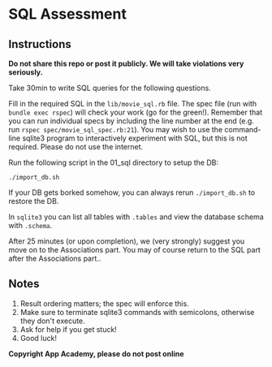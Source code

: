 # SQL Assessment

## Instructions

**Do not share this repo or post it publicly. We will take violations
very seriously.**

Take 30min to write SQL queries for the following questions.

Fill in the required SQL in the `lib/movie_sql.rb` file. The spec file
(run with `bundle exec rspec`) will check your work (go for the
green!). Remember that you can run individual specs by including the line number
at the end (e.g. run `rspec spec/movie_sql_spec.rb:21`). You may wish to use
the command-line sqlite3 program to interactively experiment with SQL, but this
is not required. Please do not use the internet.

Run the following script in the 01_sql directory to setup the DB:

    ./import_db.sh

If your DB gets borked somehow, you can always rerun `./import_db.sh`
to restore the DB.

In `sqlite3` you can list all tables with `.tables` and view the
database schema with `.schema`.

After 25 minutes (or upon completion), we (very strongly) suggest you
move on to the Associations part. You may of course return to the SQL
part after the Associations part..

## Notes

1. Result ordering matters; the spec will enforce this.
2. Make sure to terminate sqlite3 commands with semicolons, otherwise
   they don't execute.
3. Ask for help if you get stuck!
4. Good luck!

**Copyright App Academy, please do not post online**
